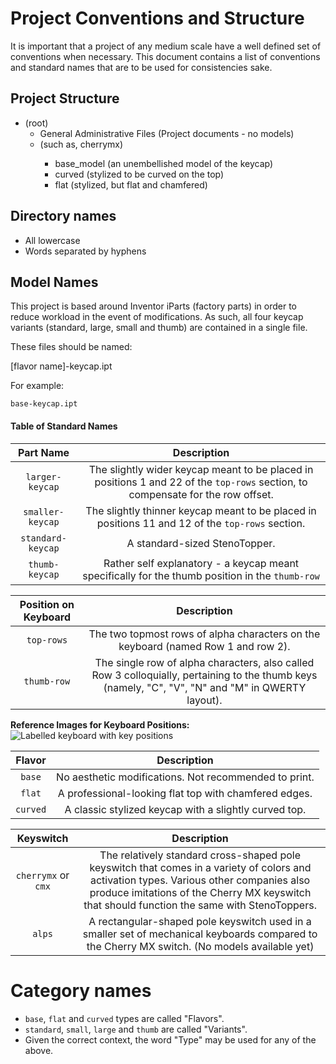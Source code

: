 # Project Conventions and Structure

It is important that a project of any medium scale have a well defined set of
conventions when necessary. This document contains a list of conventions and 
standard names that are to be used for consistencies sake.



## Project Structure

+ (root)
    - General Administrative Files (Project documents - no models)
    + <keyswitch type> (such as, cherrymx)
        + base_model (an unembellished model of the keycap)
        + curved (stylized to be curved on the top)
        + flat (stylized, but flat and chamfered)



## Directory names

* All lowercase 
* Words separated by hyphens



## Model Names

This project is based around Inventor iParts (factory parts) in order to reduce
workload in the event of modifications. As such, all four keycap variants
(standard, large, small and thumb) are contained in a single file.

These files should be named:

[flavor name]-keycap.ipt

For example:

`base-keycap.ipt`


#### Table of Standard Names

| **Part Name**     | **Description** |
| :-----------:     | :-------------: |
| `larger-keycap`   | The slightly wider keycap meant to be placed in positions 1 and 22 of the `top-rows` section, to compensate for the row offset. |
| `smaller-keycap`  | The slightly thinner keycap meant to be placed in positions 11 and 12 of the `top-rows` section. |
| `standard-keycap` | A standard-sized StenoTopper. |
| `thumb-keycap`    | Rather self explanatory - a keycap meant specifically for the thumb position in the `thumb-row` |



| **Position on Keyboard** | **Description** |
| :----------------------: | :-------------: |
| `top-rows`               | The two topmost rows of alpha characters on the keyboard (named Row 1 and row 2). |
| `thumb-row`              | The single row of alpha characters, also called Row 3 colloquially, pertaining to the thumb keys (namely, "C", "V", "N" and "M" in QWERTY layout).  |

**Reference Images for Keyboard Positions:**
![Labelled keyboard with key positions](link)



| **Flavor**     | **Description** |
| :-------:     | :-------------: |
| `base`        | No aesthetic modifications. Not recommended to print. |
| `flat`        | A professional-looking flat top with chamfered edges. |
| `curved`      | A classic stylized keycap with a slightly curved top. |

<!-- I just noticed that all the descriptions line up perfectly. Bravo. -->



| **Keyswitch** | **Description** |
| :-----------: | :-------------: |
| `cherrymx`  or `cmx`  | The relatively standard cross-shaped pole keyswitch that comes in a variety of colors and activation types. Various other companies also produce imitations of the Cherry MX keyswitch that should function the same with StenoToppers. |
| `alps`        | A rectangular-shaped pole keyswitch used in a smaller set of mechanical keyboards compared to the Cherry MX switch. (No models available yet) |


# Category names

* `base`, `flat` and `curved` types are called "Flavors".
* `standard`, `small`, `large` and `thumb` are called "Variants".
* Given the correct context, the word "Type" may be used for any of the above.
